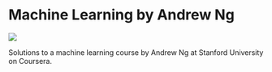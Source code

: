 # Machine Learning by Andrew Ng
![](https://img.shields.io/github/repo-size/daspeks/ml-ang)

Solutions to a machine learning course by Andrew Ng at Stanford University on Coursera.
